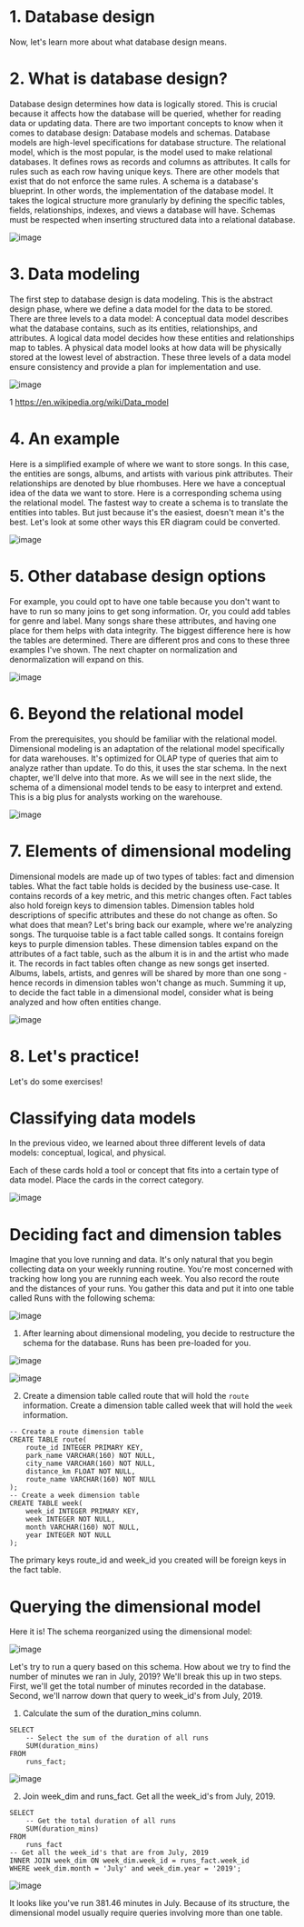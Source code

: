 # 1. Database design

Now, let's learn more about what database design means.

# 2. What is database design?

Database design determines how data is logically stored. This is crucial because it affects how the database will be queried, whether for reading data or updating data. There are two important concepts to know when it comes to database design: Database models and schemas. Database models are high-level specifications for database structure. The relational model, which is the most popular, is the model used to make relational databases. It defines rows as records and columns as attributes. It calls for rules such as each row having unique keys. There are other models that exist that do not enforce the same rules. A schema is a database's blueprint. In other words, the implementation of the database model. It takes the logical structure more granularly by defining the specific tables, fields, relationships, indexes, and views a database will have. Schemas must be respected when inserting structured data into a relational database.

![image](https://github.com/artempohribnyi/datacamp/assets/113499718/db5ed246-a89c-413e-9505-a8ae68d61548)

# 3. Data modeling

The first step to database design is data modeling. This is the abstract design phase, where we define a data model for the data to be stored. There are three levels to a data model: A conceptual data model describes what the database contains, such as its entities, relationships, and attributes. A logical data model decides how these entities and relationships map to tables. A physical data model looks at how data will be physically stored at the lowest level of abstraction. These three levels of a data model ensure consistency and provide a plan for implementation and use.

![image](https://github.com/artempohribnyi/datacamp/assets/113499718/8f84712e-b658-4012-90b6-6eb6ec79bcf2)

1 https://en.wikipedia.org/wiki/Data_model

# 4. An example

Here is a simplified example of where we want to store songs. In this case, the entities are songs, albums, and artists with various pink attributes. Their relationships are denoted by blue rhombuses. Here we have a conceptual idea of the data we want to store. Here is a corresponding schema using the relational model. The fastest way to create a schema is to translate the entities into tables. But just because it's the easiest, doesn't mean it's the best. Let's look at some other ways this ER diagram could be converted.

![image](https://github.com/artempohribnyi/datacamp/assets/113499718/7cbff22f-baa7-4e39-a1c4-0057ff1ec0eb)

# 5. Other database design options

For example, you could opt to have one table because you don't want to have to run so many joins to get song information. Or, you could add tables for genre and label. Many songs share these attributes, and having one place for them helps with data integrity. The biggest difference here is how the tables are determined. There are different pros and cons to these three examples I've shown. The next chapter on normalization and denormalization will expand on this.

![image](https://github.com/artempohribnyi/datacamp/assets/113499718/3d350107-3771-42dd-b85f-d7079b8f2a6e)

# 6. Beyond the relational model

From the prerequisites, you should be familiar with the relational model. Dimensional modeling is an adaptation of the relational model specifically for data warehouses. It's optimized for OLAP type of queries that aim to analyze rather than update. To do this, it uses the star schema. In the next chapter, we'll delve into that more. As we will see in the next slide, the schema of a dimensional model tends to be easy to interpret and extend. This is a big plus for analysts working on the warehouse.

![image](https://github.com/artempohribnyi/datacamp/assets/113499718/d1b2305c-8ad0-4832-87e4-309257629eb4)

# 7. Elements of dimensional modeling

Dimensional models are made up of two types of tables: fact and dimension tables. What the fact table holds is decided by the business use-case. It contains records of a key metric, and this metric changes often. Fact tables also hold foreign keys to dimension tables. Dimension tables hold descriptions of specific attributes and these do not change as often. So what does that mean? Let's bring back our example, where we're analyzing songs. The turquoise table is a fact table called songs. It contains foreign keys to purple dimension tables. These dimension tables expand on the attributes of a fact table, such as the album it is in and the artist who made it. The records in fact tables often change as new songs get inserted. Albums, labels, artists, and genres will be shared by more than one song - hence records in dimension tables won't change as much. Summing it up, to decide the fact table in a dimensional model, consider what is being analyzed and how often entities change.

![image](https://github.com/artempohribnyi/datacamp/assets/113499718/e56ce417-0d5f-44c1-aab1-d034b20eabf1)

# 8. Let's practice!

Let's do some exercises!

# Classifying data models

In the previous video, we learned about three different levels of data models: conceptual, logical, and physical.

Each of these cards hold a tool or concept that fits into a certain type of data model. Place the cards in the correct category.

![image](https://github.com/artempohribnyi/datacamp/assets/113499718/b475da69-2c9a-4c9e-a22f-9fa5d9411c60)

# Deciding fact and dimension tables

Imagine that you love running and data. It's only natural that you begin collecting data on your weekly running routine. You're most concerned with tracking how long you are running each week. You also record the route and the distances of your runs. You gather this data and put it into one table called Runs with the following schema:

![image](https://github.com/artempohribnyi/datacamp/assets/113499718/a543c173-da57-480e-b7f0-34406cbedbd7)

1. After learning about dimensional modeling, you decide to restructure the schema for the database. Runs has been pre-loaded for you.

![image](https://github.com/artempohribnyi/datacamp/assets/113499718/2c1bcdc2-75b1-49b7-a86d-5f038e0354a7)

![image](https://github.com/artempohribnyi/datacamp/assets/113499718/e1c80152-1f43-4625-8f94-1b0c23a8ab90)

2. Create a dimension table called route that will hold the `route` information.
Create a dimension table called week that will hold the `week` information.

```
-- Create a route dimension table
CREATE TABLE route(
	route_id INTEGER PRIMARY KEY,
    park_name VARCHAR(160) NOT NULL,
    city_name VARCHAR(160) NOT NULL,
    distance_km FLOAT NOT NULL,
    route_name VARCHAR(160) NOT NULL
);
-- Create a week dimension table
CREATE TABLE week(
	week_id INTEGER PRIMARY KEY,
    week INTEGER NOT NULL,
    month VARCHAR(160) NOT NULL,
    year INTEGER NOT NULL
);
```
The primary keys route_id and week_id you created will be foreign keys in the fact table.

# Querying the dimensional model

Here it is! The schema reorganized using the dimensional model:

![image](https://github.com/artempohribnyi/datacamp/assets/113499718/45585c44-6f40-4cca-b754-08accc7dddf7)

Let's try to run a query based on this schema. How about we try to find the number of minutes we ran in July, 2019? We'll break this up in two steps. First, we'll get the total number of minutes recorded in the database. Second, we'll narrow down that query to week_id's from July, 2019.

1. Calculate the sum of the duration_mins column.

```
SELECT 
	-- Select the sum of the duration of all runs
	SUM(duration_mins)
FROM 
	runs_fact;
```

![image](https://github.com/artempohribnyi/datacamp/assets/113499718/fb908d06-9388-4b02-8cb3-9da512496888)

2. Join week_dim and runs_fact.
Get all the week_id's from July, 2019.

```
SELECT 
	-- Get the total duration of all runs
	SUM(duration_mins)
FROM 
	runs_fact
-- Get all the week_id's that are from July, 2019
INNER JOIN week_dim ON week_dim.week_id = runs_fact.week_id
WHERE week_dim.month = 'July' and week_dim.year = '2019';
```
![image](https://github.com/artempohribnyi/datacamp/assets/113499718/48b13a89-beea-4ccf-a877-dca6b63af36a)

It looks like you've run 381.46 minutes in July. Because of its structure, the dimensional model usually require queries involving more than one table.

